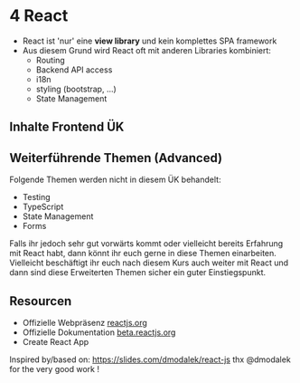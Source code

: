 # 4 React

* React ist 'nur' eine **view library** und kein komplettes SPA framework
* Aus diesem Grund wird React oft mit anderen Libraries kombiniert:
  * Routing
  * Backend API access
  * i18n
  * styling (bootstrap, ...)
  * State Management

## Inhalte Frontend ÜK

## Weiterführende Themen (Advanced)

Folgende Themen werden nicht in diesem ÜK behandelt:

* Testing
* TypeScript
* State Management
* Forms

Falls ihr jedoch sehr gut vorwärts kommt oder vielleicht bereits Erfahrung mit React habt, dann könnt ihr euch gerne in diese Themen einarbeiten. Vielleicht beschäftigt ihr euch nach diesem Kurs auch weiter mit React und dann sind diese Erweiterten Themen sicher ein guter Einstiegspunkt.

## Resourcen

- Offizielle Webpräsenz [reactjs.org](https://reactjs.org)
- Offizielle Dokumentation [beta.reactjs.org](https://beta.reactjs.org)
- Create React App

Inspired by/based on: https://slides.com/dmodalek/react-js thx @dmodalek for the very good work !

